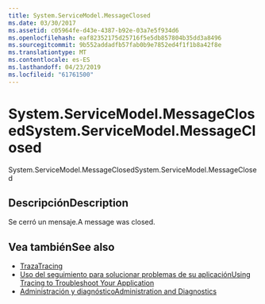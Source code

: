 ```yaml
---
title: System.ServiceModel.MessageClosed
ms.date: 03/30/2017
ms.assetid: c05964fe-d43e-4387-b92e-03a7e5f934d6
ms.openlocfilehash: eaf82352175d25716f5e5db857804b35dd3a8496
ms.sourcegitcommit: 9b552addadfb57fab0b9e7852ed4f1f1b8a42f8e
ms.translationtype: MT
ms.contentlocale: es-ES
ms.lasthandoff: 04/23/2019
ms.locfileid: "61761500"
---
```

# <a name="systemservicemodelmessageclosed"></a><span data-ttu-id="17a0c-102">System.ServiceModel.MessageClosed</span><span class="sxs-lookup"><span data-stu-id="17a0c-102">System.ServiceModel.MessageClosed</span></span>
<span data-ttu-id="17a0c-103">System.ServiceModel.MessageClosed</span><span class="sxs-lookup"><span data-stu-id="17a0c-103">System.ServiceModel.MessageClosed</span></span>  
  
## <a name="description"></a><span data-ttu-id="17a0c-104">Descripción</span><span class="sxs-lookup"><span data-stu-id="17a0c-104">Description</span></span>  
 <span data-ttu-id="17a0c-105">Se cerró un mensaje.</span><span class="sxs-lookup"><span data-stu-id="17a0c-105">A message was closed.</span></span>  
  
## <a name="see-also"></a><span data-ttu-id="17a0c-106">Vea también</span><span class="sxs-lookup"><span data-stu-id="17a0c-106">See also</span></span>

- [<span data-ttu-id="17a0c-107">Traza</span><span class="sxs-lookup"><span data-stu-id="17a0c-107">Tracing</span></span>](../../../../../docs/framework/wcf/diagnostics/tracing/index.md)
- [<span data-ttu-id="17a0c-108">Uso del seguimiento para solucionar problemas de su aplicación</span><span class="sxs-lookup"><span data-stu-id="17a0c-108">Using Tracing to Troubleshoot Your Application</span></span>](../../../../../docs/framework/wcf/diagnostics/tracing/using-tracing-to-troubleshoot-your-application.md)
- [<span data-ttu-id="17a0c-109">Administración y diagnóstico</span><span class="sxs-lookup"><span data-stu-id="17a0c-109">Administration and Diagnostics</span></span>](../../../../../docs/framework/wcf/diagnostics/index.md)
